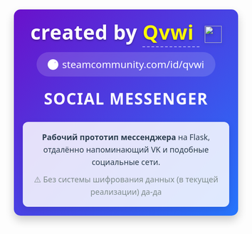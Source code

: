 <div align="center" style="font-family: 'Segoe UI', Tahoma, Geneva, Verdana, sans-serif; padding: 20px; background: linear-gradient(135deg, #6a11cb 0%, #2575fc 100%); border-radius: 15px; box-shadow: 0 10px 20px rgba(0,0,0,0.2);">
  <h1 style="font-size: 2.8rem; margin: 0; color: white; text-shadow: 0 2px 4px rgba(0,0,0,0.3); letter-spacing: 0.5px;">
    created by 
    <a href="https://https://github.com/SergoSektor/qvwi_messagos/" target="_blank" style="color: #fffc00; text-decoration: none; transition: all 0.3s ease; border-bottom: 2px dashed rgba(255,255,255,0.5); padding-bottom: 2px; font-weight: 600;">
      Qvwi
    </a>
    <img src="https://github.com/blackcater/blackcater/raw/main/images/Hi.gif" height="38" style="vertical-align: middle; margin-left: 12px; filter: drop-shadow(0 2px 4px rgba(0,0,0,0.3));">
  </h1>
  
  <div style="margin-top: 15px; background: rgba(255,255,255,0.15); backdrop-filter: blur(5px); padding: 12px 25px; border-radius: 30px; display: inline-block;">
    <h3 style="margin: 0; font-size: 1.4rem; font-weight: 400; color: white;">
      <a href="https://steamcommunity.com/id/qvwi" target="_blank" style="color: white; text-decoration: none; display: flex; align-items: center; gap: 8px;">
        <svg width="24" height="24" viewBox="0 0 24 24" fill="none" xmlns="http://www.w3.org/2000/svg">
          <path d="M11.979 0C5.392 0 0 5.408 0 12C0 18.592 5.392 24 11.979 24C18.567 24 23.959 18.592 23.959 12C23.959 5.408 18.567 0 11.979 0ZM17.52 6.667C17.688 7.65 16.945 8.583 15.943 8.583C15.199 8.583 14.564 8.033 14.564 7.317C14.564 6.45 15.369 5.75 16.336 5.75C17.303 5.75 17.999 6.45 17.999 7.317H15.976C15.976 7.158 16.11 7.025 16.27 7.025C16.429 7.025 16.563 7.158 16.563 7.317C16.563 7.7 16.563 7.467 16.563 7.7C16.563 7.858 16.429 7.992 16.27 7.992C16.11 7.992 15.976 7.858 15.976 7.7V7.317H17.999C17.999 7.158 17.866 7.025 17.707 7.025C17.547 7.025 17.414 7.158 17.414 7.317C17.414 7.7 17.414 7.467 17.414 7.7C17.414 7.858 17.28 7.992 17.121 7.992C16.961 7.992 16.828 7.858 16.828 7.7V7.317H15.976C15.976 7.158 15.842 7.025 15.683 7.025C15.523 7.025 15.39 7.158 15.39 7.317C15.39 7.7 15.39 7.467 15.39 7.7C15.39 7.858 15.256 7.992 15.097 7.992C14.937 7.992 14.804 7.858 14.804 7.7V7.317H17.414C17.414 6.45 16.609 5.75 15.642 5.75C14.675 5.75 13.87 6.45 13.87 7.317C13.87 8.033 14.505 8.583 15.249 8.583C16.251 8.583 16.994 7.65 16.826 6.667H17.52Z" fill="white"/>
          <path d="M9.804 8.5C7.7 8.5 6 10.2 6 12.3C6 14.4 7.7 16.1 9.804 16.1C11.907 16.1 13.607 14.4 13.607 12.3C13.607 10.2 11.907 8.5 9.804 8.5ZM9.804 14.6C8.5 14.6 7.4 13.5 7.4 12.3C7.4 11.1 8.5 10 9.804 10C11.107 10 12.207 11.1 12.207 12.3C12.207 13.5 11.107 14.6 9.804 14.6Z" fill="white"/>
          <path d="M17.2 13.2C17.2 14.3 16.3 15.2 15.2 15.2C14.1 15.2 13.2 14.3 13.2 13.2C13.2 12.1 14.1 11.2 15.2 11.2C16.3 11.2 17.2 12.1 17.2 13.2Z" fill="white"/>
        </svg>
        steamcommunity.com/id/qvwi
      </a>
    </h3>
  </div>

  <h2 style="font-size: 2.2rem; margin-top: 25px; color: white; font-weight: 600; text-transform: uppercase; letter-spacing: 1.5px;">
    Social Messenger
  </h2>
  
  <div style="max-width: 700px; margin: 20px auto 0; background: rgba(255,255,255,0.85); padding: 20px; border-radius: 12px; box-shadow: 0 5px 15px rgba(0,0,0,0.1);">
    <p style="margin: 0; color: #2c3e50; line-height: 1.6; font-size: 1.1rem;">
      <strong>Рабочий прототип мессенджера</strong> на Flask, отдалённо напоминающий VK и подобные социальные сети.
      <span style="display: block; margin-top: 10px; color: #7f8c8d;">
        ⚠️ Без системы шифрования данных (в текущей реализации) да-да
      </span>
    </p>
  </div>
</div>

